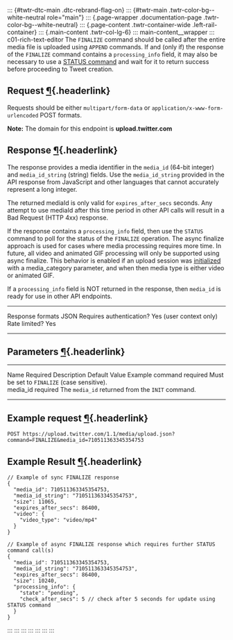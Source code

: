 ::: {#twtr-dtc-main .dtc-rebrand-flag-on}
::: {#twtr-main .twtr-color-bg--white-neutral role="main"}
::: {.page-wrapper .documentation-page .twtr-color-bg--white-neutral}
::: {.page-content .twtr-container-wide .left-rail-container}
::: {.main-content .twtr-col-lg-6}
::: main-content__wrapper
::: c01-rich-text-editor
The ` FINALIZE ` command should be called after the entire media file is
uploaded using ` APPEND ` commands. If and (only if) the response of the
` FINALIZE ` command contains a ` processing_info ` field, it may also
be necessary to use a [STATUS
command](/en/docs/media/upload-media/api-reference/get-media-upload-status)
and wait for it to return success before proceeding to Tweet creation.

## Request [¶](#request){.headerlink}

Requests should be either ` multipart/form-data ` or
` application/x-www-form-urlencoded ` POST formats.

**Note:** The domain for this endpoint is **upload.twitter.com**

## Response [¶](#response){.headerlink}

The response provides a media identifier in the ` media_id ` (64-bit
integer) and ` media_id_string ` (string) fields. Use the
` media_id_string ` provided in the API response from JavaScript and
other languages that cannot accurately represent a long integer.

The returned mediaId is only valid for ` expires_after_secs ` seconds.
Any attempt to use mediaId after this time period in other API calls
will result in a Bad Request (HTTP 4xx) response.

If the response contains a ` processing_info ` field, then use the
` STATUS ` command to poll for the status of the ` FINALIZE ` operation.
The async finalize approach is used for cases where media processing
requires more time. In future, all video and animated GIF processing
will only be supported using async finalize. This behavior is enabled if
an upload session was
[initialized](/en/docs/media/upload-media/api-reference/post-media-upload-init)
with a media_category parameter, and when then media type is either
video or animated GIF.

If a ` processing_info ` field is NOT returned in the response, then
` media_id ` is ready for use in other API endpoints.

  -------------------------- -------------------------
  Response formats           JSON
  Requires authentication?   Yes (user context only)
  Rate limited?              Yes
  -------------------------- -------------------------

## Parameters [¶](#parameters){.headerlink}

  ---------- ---------- ------------------------------------------------------ --------------- ---------
  Name       Required   Description                                            Default Value   Example
  command    required   Must be set to ` FINALIZE ` (case sensitive).                          
  media_id   required   The ` media_id ` returned from the ` INIT ` command.                   
  ---------- ---------- ------------------------------------------------------ --------------- ---------

## Example request [¶](#example-request){.headerlink}

` POST https://upload.twitter.com/1.1/media/upload.json?command=FINALIZE&media_id=710511363345354753 `

## Example Result [¶](#example-result){.headerlink}

    // Example of sync FINALIZE response
    {
      "media_id": 710511363345354753,
      "media_id_string": "710511363345354753",
      "size": 11065,
      "expires_after_secs": 86400,
      "video": {
        "video_type": "video/mp4"
      }
    }

    // Example of async FINALIZE response which requires further STATUS command call(s)
    {
      "media_id": 710511363345354753,
      "media_id_string": "710511363345354753",
      "expires_after_secs": 86400,
      "size": 10240,
      "processing_info": {
        "state": "pending",
        "check_after_secs": 5 // check after 5 seconds for update using STATUS command
      }
    }
:::
:::
:::
:::
:::
:::
:::
